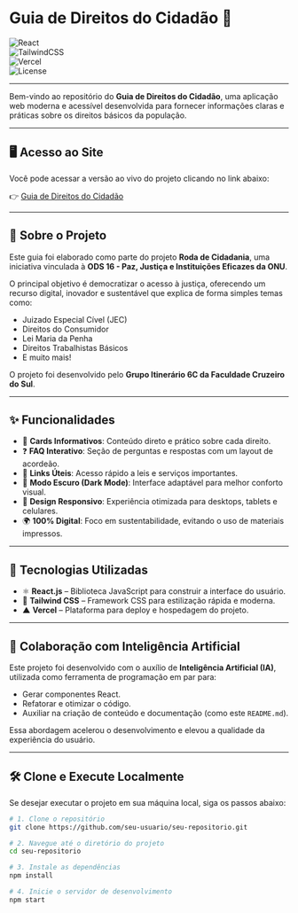 # Guia de Direitos do Cidadão 📜  

![React](https://img.shields.io/badge/React-20232A?style=for-the-badge&logo=react&logoColor=61DAFB)  
![TailwindCSS](https://img.shields.io/badge/Tailwind_CSS-38B2AC?style=for-the-badge&logo=tailwind-css&logoColor=white)  
![Vercel](https://img.shields.io/badge/Vercel-000000?style=for-the-badge&logo=vercel&logoColor=white)  
![License](https://img.shields.io/badge/License-MIT-blue?style=for-the-badge)  

---

Bem-vindo ao repositório do **Guia de Direitos do Cidadão**, uma aplicação web moderna e acessível desenvolvida para fornecer informações claras e práticas sobre os direitos básicos da população.  

---

## 🖥️ Acesso ao Site
Você pode acessar a versão ao vivo do projeto clicando no link abaixo:

👉 [Guia de Direitos do Cidadão](https://guia-direito-cidadao.vercel.app)

---

## 🎯 Sobre o Projeto
Este guia foi elaborado como parte do projeto **Roda de Cidadania**, uma iniciativa vinculada à **ODS 16 - Paz, Justiça e Instituições Eficazes da ONU**.  

O principal objetivo é democratizar o acesso à justiça, oferecendo um recurso digital, inovador e sustentável que explica de forma simples temas como:

- Juizado Especial Cível (JEC)  
- Direitos do Consumidor  
- Lei Maria da Penha  
- Direitos Trabalhistas Básicos  
- E muito mais!  

O projeto foi desenvolvido pelo **Grupo Itinerário 6C da Faculdade Cruzeiro do Sul**.  

---

## ✨ Funcionalidades

- 📌 **Cards Informativos**: Conteúdo direto e prático sobre cada direito.  
- ❓ **FAQ Interativo**: Seção de perguntas e respostas com um layout de acordeão.  
- 🔗 **Links Úteis**: Acesso rápido a leis e serviços importantes.  
- 🌙 **Modo Escuro (Dark Mode)**: Interface adaptável para melhor conforto visual.  
- 📱 **Design Responsivo**: Experiência otimizada para desktops, tablets e celulares.  
- 🌍 **100% Digital**: Foco em sustentabilidade, evitando o uso de materiais impressos.  

---

## 🚀 Tecnologias Utilizadas

- ⚛️ **React.js** – Biblioteca JavaScript para construir a interface do usuário.  
- 🎨 **Tailwind CSS** – Framework CSS para estilização rápida e moderna.  
- ▲ **Vercel** – Plataforma para deploy e hospedagem do projeto.  

---

## 🤖 Colaboração com Inteligência Artificial
Este projeto foi desenvolvido com o auxílio de **Inteligência Artificial (IA)**, utilizada como ferramenta de programação em par para:

- Gerar componentes React.  
- Refatorar e otimizar o código.  
- Auxiliar na criação de conteúdo e documentação (como este `README.md`).  

Essa abordagem acelerou o desenvolvimento e elevou a qualidade da experiência do usuário.  

---

## 🛠️ Clone e Execute Localmente

Se desejar executar o projeto em sua máquina local, siga os passos abaixo:

```bash
# 1. Clone o repositório
git clone https://github.com/seu-usuario/seu-repositorio.git

# 2. Navegue até o diretório do projeto
cd seu-repositorio

# 3. Instale as dependências
npm install

# 4. Inicie o servidor de desenvolvimento
npm start
